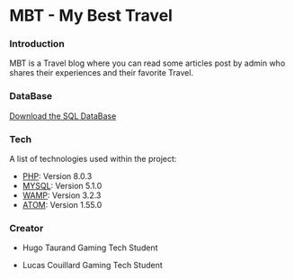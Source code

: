 # MBT - My Best Travel

### Introduction

MBT is a Travel blog where you can read some articles post by admin who shares their experiences and their favorite Travel.

### DataBase

[Download the SQL DataBase](https://cdn.discordapp.com/attachments/773534432601833492/823502770547458058/sitevoyage.sql)

### Tech
A list of technologies used within the project:
* [PHP](https://www.php.net/): Version 8.0.3
* [MYSQL](https://www.phpmyadmin.net/): Version 5.1.0
* [WAMP](https://www.wampserver.com/): Version 3.2.3
* [ATOM](https://atom.io/): Version 1.55.0



### Creator
- Hugo Taurand
    Gaming Tech Student

- Lucas Couillard
    Gaming Tech Student